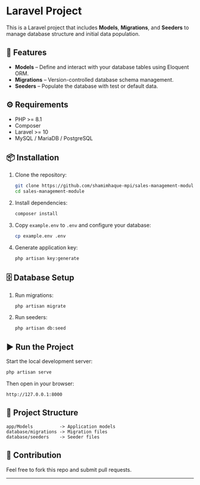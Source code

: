 # Laravel Project

This is a Laravel project that includes **Models**, **Migrations**, and **Seeders** to manage database structure and initial data population.

## 🚀 Features
- **Models** – Define and interact with your database tables using Eloquent ORM.  
- **Migrations** – Version-controlled database schema management.  
- **Seeders** – Populate the database with test or default data.  

## ⚙️ Requirements
- PHP >= 8.1  
- Composer  
- Laravel >= 10  
- MySQL / MariaDB / PostgreSQL  

## 📦 Installation

1. Clone the repository:
   ```bash
   git clone https://github.com/shamimhaque-mpi/sales-management-module
   cd sales-management-module
   ```

2. Install dependencies:
   ```bash
   composer install
   ```

3. Copy `example.env` to `.env` and configure your database:
   ```bash
   cp example.env .env
   ```

4. Generate application key:
   ```bash
   php artisan key:generate
   ```

## 🗄️ Database Setup

1. Run migrations:
   ```bash
   php artisan migrate
   ```

2. Run seeders:
   ```bash
   php artisan db:seed
   ```


## ▶️ Run the Project

Start the local development server:
```bash
php artisan serve
```

Then open in your browser:
```
http://127.0.0.1:8000
```

## 📂 Project Structure
```
app/Models          -> Application models
database/migrations -> Migration files
database/seeders    -> Seeder files
```

## 🤝 Contribution
Feel free to fork this repo and submit pull requests.  

---

